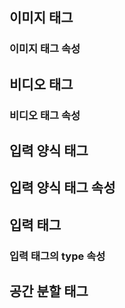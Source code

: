 ## 이미지 태그

### 이미지 태그 속성

## 비디오 태그

### 비디오 태그 속성

## 입력 양식 태그

## 입력 양식 태그 속성

## 입력 태그

### 입력 태그의 type 속성

## 공간 분할 태그
